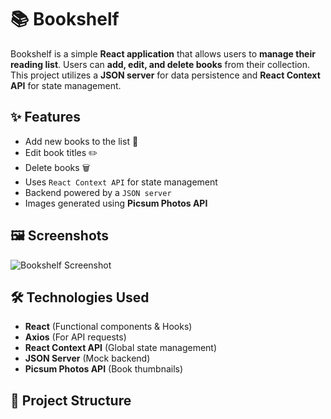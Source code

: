 # 📚 Bookshelf

Bookshelf is a simple **React application** that allows users to **manage their reading list**. Users can **add, edit, and delete books** from their collection. This project utilizes a **JSON server** for data persistence and **React Context API** for state management.

## ✨ Features
- Add new books to the list 📖
- Edit book titles ✏️
- Delete books 🗑️
- Uses `React Context API` for state management
- Backend powered by a `JSON server`
- Images generated using **Picsum Photos API**

## 🖼️ Screenshots
![Bookshelf Screenshot](path-to-your-image.png) <!-- Replace with actual image path -->

## 🛠️ Technologies Used
- **React** (Functional components & Hooks)
- **Axios** (For API requests)
- **React Context API** (Global state management)
- **JSON Server** (Mock backend)
- **Picsum Photos API** (Book thumbnails)

## 📂 Project Structure
